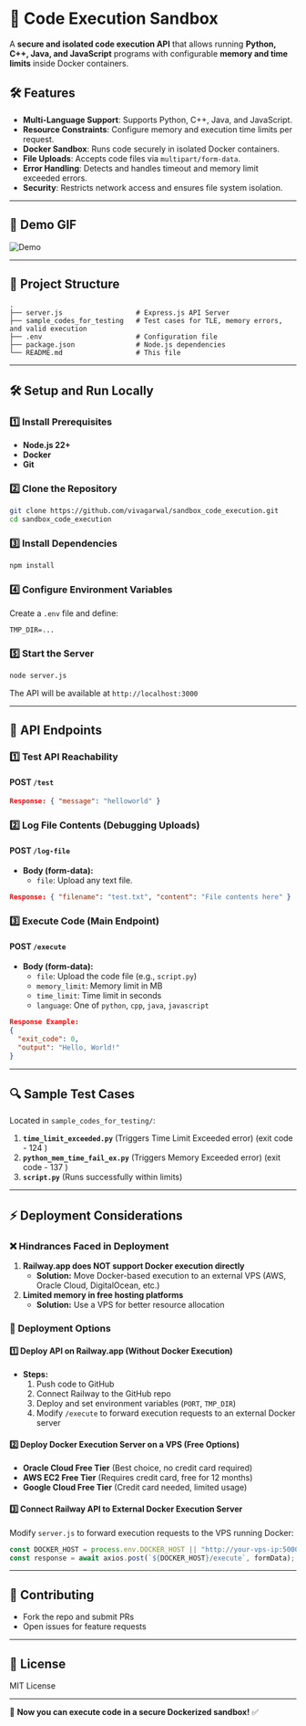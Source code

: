 # 🚀 Code Execution Sandbox

A **secure and isolated code execution API** that allows running **Python, C++, Java, and JavaScript** programs with configurable **memory and time limits** inside Docker containers.

## 🛠️ Features
- **Multi-Language Support**: Supports Python, C++, Java, and JavaScript.
- **Resource Constraints**: Configure memory and execution time limits per request.
- **Docker Sandbox**: Runs code securely in isolated Docker containers.
- **File Uploads**: Accepts code files via `multipart/form-data`.
- **Error Handling**: Detects and handles timeout and memory limit exceeded errors.
- **Security**: Restricts network access and ensures file system isolation.

---

## 🎥 Demo GIF

![Demo](media/sandboxed_executor_demo_trim.gif)

---

## 📂 Project Structure
```
.
├── server.js                  # Express.js API Server
├── sample_codes_for_testing   # Test cases for TLE, memory errors, and valid execution
├── .env                       # Configuration file
├── package.json               # Node.js dependencies
└── README.md                  # This file
```

---

## 🛠️ Setup and Run Locally

### **1️⃣ Install Prerequisites**
- **Node.js 22+**
- **Docker**
- **Git**

### **2️⃣ Clone the Repository**
```bash
git clone https://github.com/vivagarwal/sandbox_code_execution.git
cd sandbox_code_execution
```

### **3️⃣ Install Dependencies**
```bash
npm install
```

### **4️⃣ Configure Environment Variables**
Create a `.env` file and define:
```plaintext
TMP_DIR=...
```

### **5️⃣ Start the Server**
```bash
node server.js
```
The API will be available at `http://localhost:3000`

---

## 📡 API Endpoints

### **1️⃣ Test API Reachability**
#### **POST** `/test`
```json
Response: { "message": "helloworld" }
```

### **2️⃣ Log File Contents (Debugging Uploads)**
#### **POST** `/log-file`
- **Body (form-data):**
  - `file`: Upload any text file.
```json
Response: { "filename": "test.txt", "content": "File contents here" }
```

### **3️⃣ Execute Code (Main Endpoint)**
#### **POST** `/execute`
- **Body (form-data):**
  - `file`: Upload the code file (e.g., `script.py`)
  - `memory_limit`: Memory limit in MB
  - `time_limit`: Time limit in seconds
  - `language`: One of `python`, `cpp`, `java`, `javascript`
```json
Response Example:
{
  "exit_code": 0,
  "output": "Hello, World!"
}
```

---

## 🔍 Sample Test Cases
Located in `sample_codes_for_testing/`:
1. **`time_limit_exceeded.py`** (Triggers Time Limit Exceeded error) (exit code - 124 )
2. **`python_mem_time_fail_ex.py`** (Triggers Memory Exceeded error) (exit code - 137 )
3. **`script.py`** (Runs successfully within limits)

---

## ⚡ Deployment Considerations
### **❌ Hindrances Faced in Deployment**
1. **Railway.app does NOT support Docker execution directly**
   - **Solution:** Move Docker-based execution to an external VPS (AWS, Oracle Cloud, DigitalOcean, etc.)
2. **Limited memory in free hosting platforms**
   - **Solution:** Use a VPS for better resource allocation

### **🚀 Deployment Options**
#### **1️⃣ Deploy API on Railway.app (Without Docker Execution)**
- **Steps:**
  1. Push code to GitHub
  2. Connect Railway to the GitHub repo
  3. Deploy and set environment variables (`PORT`, `TMP_DIR`)
  4. Modify `/execute` to forward execution requests to an external Docker server

#### **2️⃣ Deploy Docker Execution Server on a VPS (Free Options)**
- **Oracle Cloud Free Tier** (Best choice, no credit card required)
- **AWS EC2 Free Tier** (Requires credit card, free for 12 months)
- **Google Cloud Free Tier** (Credit card needed, limited usage)

#### **3️⃣ Connect Railway API to External Docker Execution Server**
Modify `server.js` to forward execution requests to the VPS running Docker:
```javascript
const DOCKER_HOST = process.env.DOCKER_HOST || "http://your-vps-ip:5000";
const response = await axios.post(`${DOCKER_HOST}/execute`, formData);
```

---

## 🤝 Contributing
- Fork the repo and submit PRs
- Open issues for feature requests

---

## 📜 License
MIT License

---

🚀 **Now you can execute code in a secure Dockerized sandbox!** ✅

